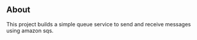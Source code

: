 <h2> About </h2>
This project builds a simple queue service to send and receive messages using amazon sqs.
